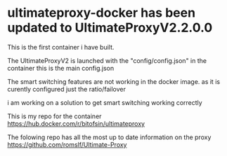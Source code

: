 # ultimateproxy-docker has been updated to UltimateProxyV2.2.0.0
This is the first container i have built. 

The UltimateProxyV2 is launched with the "config/config.json" in the container this is the main config.json

The smart switching features are not working in the docker image. as it is curently configured just the ratio/failover 

i am working on a solution to get smart switching working correctly


This is my repo for the container https://hub.docker.com/r/bitofsin/ultimateproxy



The folowing repo has all the most up to date information on the proxy https://github.com/romslf/Ultimate-Proxy
